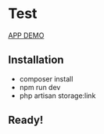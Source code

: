 # Test

[APP DEMO](https://luisbardev-cuestionario.herokuapp.com/)

## Installation

- composer install
- npm run dev
- php artisan storage:link

## Ready!
